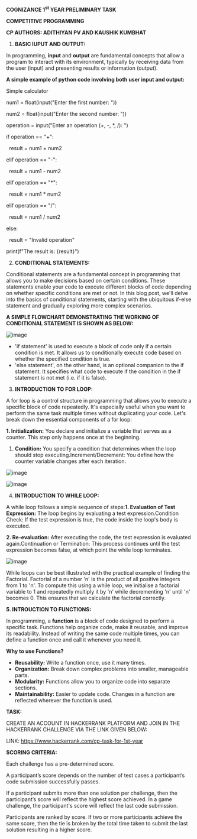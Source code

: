 **COGNIZANCE 1<sup>st</sup> YEAR PRELIMINARY TASK**

**COMPETITIVE PROGRAMMING**

**CP AUTHORS: ADITHIYAN PV AND KAUSHIK KUMBHAT**

1. **BASIC IUPUT AND OUTPUT:**

In programming, **input** and **output** are fundamental concepts that allow a program to interact with its environment, typically by receiving data from the user (input) and presenting results or information (output).

**A simple example of python code involving both user input and output:**

Simple calculator

num1 = float(input("Enter the first number: "))

num2 = float(input("Enter the second number: "))

operation = input("Enter an operation (+, -, \*, /): ")

if operation == "+":

&nbsp;   result = num1 + num2

elif operation == "-":

&nbsp;   result = num1 - num2

elif operation == "\*":

&nbsp;   result = num1 \* num2

elif operation == "/":

&nbsp;   result = num1 / num2

else:

&nbsp;   result = "Invalid operation"

print(f"The result is: {result}")

2. **CONDITIONAL STATEMENTS:**

Conditional statements are a fundamental concept in programming that allows you to make decisions based on certain conditions. These statements enable your code to execute different blocks of code depending on whether specific conditions are met or not. In this blog post, we'll delve into the basics of conditional statements, starting with the ubiquitous if-else statement and gradually exploring more complex scenarios.

**A SIMPLE FLOWCHART DEMONSTRATING THE WORKING OF CONDITIONAL STATEMENT IS SHOWN AS BELOW:**

![image](https://github.com/user-attachments/assets/a8e340f6-0d01-45ea-82ed-7f6c7fabe101)

- 'if statement' is used to execute a block of code only if a certain condition is met. It allows us to conditionally execute code based on whether the specified condition is true.
- 'else statement', on the other hand, is an optional companion to the if statement. It specifies what code to execute if the condition in the if statement is not met (i.e. if it is false).

3. **INTRODUCTION TO FOR LOOP:**

A for loop is a control structure in programming that allows you to execute a specific block of code repeatedly. It's especially useful when you want to perform the same task multiple times without duplicating your code. Let's break down the essential components of a for loop:

**1\. Initialization:** You declare and initialize a variable that serves as a counter. This step only happens once at the beginning.

1. **Condition:** You specify a condition that determines when the loop should stop executing.Increment/Decrement: You define how the counter variable changes after each iteration.

![image](https://github.com/user-attachments/assets/2cb7b64c-557b-4660-9f41-06b00cf31a7f)

![image](https://github.com/user-attachments/assets/514421c2-366e-4feb-833f-576d2408adef)

4. **INTRODUCTION TO WHILE LOOP:**

A while loop follows a simple sequence of steps:**1\. Evaluation of Test Expression:** The loop begins by evaluating a test expression.Condition Check: If the test expression is true, the code inside the loop's body is executed.

**2\. Re-evaluation:** After executing the code, the test expression is evaluated again.Continuation or Termination: This process continues until the test expression becomes false, at which point the while loop terminates.

![image](https://github.com/user-attachments/assets/cf65bd39-7114-433a-ab35-92d112e8e6a6)


While loops can be best illustrated with the practical example of finding the Factorial. Factorial of a number 'n' is the product of all positive integers from 1 to 'n'. To compute this using a while loop, we initialise a factorial variable to 1 and repeatedly multiply it by 'n' while decrementing 'n' until 'n' becomes 0. This ensures that we calculate the factorial correctly.

**5\. INTROUCTION TO FUNCTIONS:**

In programming, a **function** is a block of code designed to perform a specific task. Functions help organize code, make it reusable, and improve its readability. Instead of writing the same code multiple times, you can define a function once and call it whenever you need it.

**Why to use Functions?**

- **Reusability:** Write a function once, use it many times.
- **Organization:** Break down complex problems into smaller, manageable parts.
- **Modularity:** Functions allow you to organize code into separate sections.
- **Maintainability:** Easier to update code. Changes in a function are reflected wherever the function is used.

**TASK:**

CREATE AN ACCOUNT IN HACKERRANK PLATFORM AND JOIN IN THE HACKERRANK CHALLENGE VIA THE LINK GIVEN BELOW:

LINK: <https://www.hackerrank.com/cp-task-for-1st-year>

**SCORING CRITERIA:**

Each challenge has a pre-determined score.

A participant’s score depends on the number of test cases a participant’s code submission successfully passes.

If a participant submits more than one solution per challenge, then the participant’s score will reflect the highest score achieved. In a game challenge, the participant's score will reflect the last code submission.

Participants are ranked by score. If two or more participants achieve the same score, then the tie is broken by the total time taken to submit the last solution resulting in a higher score.
